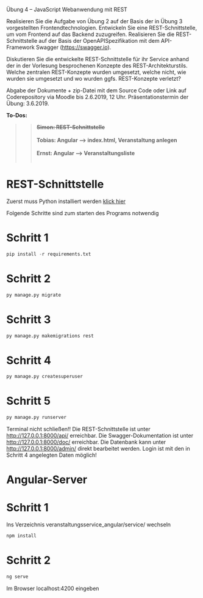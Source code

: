 Übung 4 – JavaScript Webanwendung mit REST

Realisieren Sie die Aufgabe von Übung 2 auf der Basis der in Übung 3 vorgestellten
Frontendtechnologien. Entwickeln Sie eine REST-Schnittstelle, um vom Frontend auf das
Backend zuzugreifen. Realisieren Sie die REST-Schnittstelle auf der Basis der OpenAPISpezifikation
mit dem API-Framework Swagger (https://swagger.io).

Diskutieren Sie die entwickelte REST-Schnittstelle für ihr Service anhand der in der Vorlesung
besprochenen Konzepte des REST-Architekturstils. Welche zentralen REST-Konzepte wurden
umgesetzt, welche nicht, wie wurden sie umgesetzt und wo wurden ggfs. REST-Konzepte
verletzt?

Abgabe der Dokumente + zip-Datei mit dem Source Code oder Link auf Coderepository via
Moodle bis 2.6.2019, 12 Uhr. Präsentationstermin der Übung: 3.6.2019.

<b>To-Dos:
>>~~Simon: REST-Schnittstelle~~<br></br>
>>Tobias: Angular --> index.html, Veranstaltung anlegen<br></br>
>>Ernst: Angular --> Veranstaltungsliste</b><br></br>


REST-Schnittstelle
==================

Zuerst muss Python installiert werden [klick hier](https://www.python.org/downloads/)

Folgende Schritte sind zum starten des Programs notwendig

# Schritt 1

```python
pip install -r requirements.txt
```


# Schritt 2

```python
py manage.py migrate
```

# Schritt 3

```python
py manage.py makemigrations rest
```


# Schritt 4

```python
py manage.py createsuperuser
```

# Schritt 5

```python
py manage.py runserver
```
Terminal nicht schließen!!
Die REST-Schnittstelle ist unter http://127.0.0.1:8000/api/ erreichbar.
Die Swagger-Dokumentation ist unter http://127.0.0.1:8000/doc/ erreichbar.
Die Datenbank kann unter http://127.0.0.1:8000/admin/ direkt bearbeitet werden. Login ist mit den in Schritt 4 angelegten Daten möglich!

Angular-Server
==================
# Schritt 1
Ins Verzeichnis veranstaltungsservice_angular/service/ wechseln
```python
npm install
```


# Schritt 2

```python
ng serve
```
Im Browser localhost:4200 eingeben

